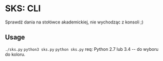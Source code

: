 # SKS: CLI
Sprawdź dania na stołówce akademickiej, nie wychodząc z konsoli ;)

## Usage
`./sks.py`
`python3 sks.py`
`python sks.py`
req: Python 2.7 lub 3.4 -- do wyboru do koloru.
